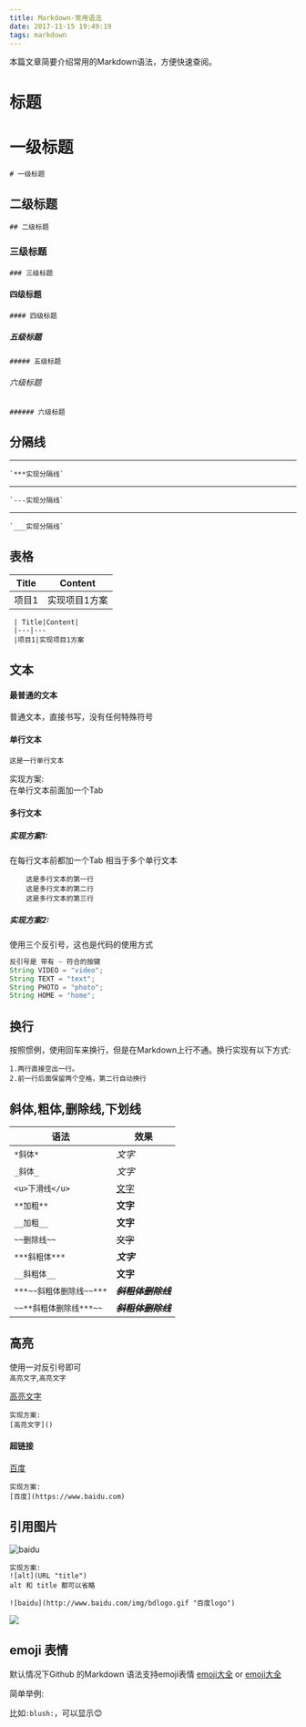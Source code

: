 ```yaml
---
title: Markdown-常用语法
date: 2017-11-15 19:49:19
tags: markdown
---
```

本篇文章简要介绍常用的Markdown语法，方便快速查阅。

标题
=======

# 一级标题
	# 一级标题
## 二级标题
	## 二级标题
### 三级标题
	### 三级标题
#### 四级标题
	#### 四级标题
##### 五级标题
	##### 五级标题
###### 六级标题
	###### 六级标题

分隔线
----------
***
	`***实现分隔线`
---
	`---实现分隔线`
___
	`___实现分隔线`

表格
------------
| Title|Content|
|---|---
|项目1|实现项目1方案

	 | Title|Content|
	 |---|---
	 |项目1|实现项目1方案
文本
--------
#### 最普通的文本
普通文本，直接书写，没有任何特殊符号
#### 单行文本
	这是一行单行文本
实现方案:  
 在单行文本前面加一个Tab

#### 多行文本  
##### 实现方案1:
在每行文本前都加一个Tab 相当于多个单行文本

		这是多行文本的第一行
		这是多行文本的第二行
		这是多行文本的第三行
##### 实现方案2:  
使用三个反引号，这也是代码的使用方式

```java
反引号是 带有 ~ 符合的按键
String VIDEO = "video";
String TEXT = "text";
String PHOTO = "photo";
String HOME = "home";
```

换行
-------
按照惯例，使用回车来换行，但是在Markdown上行不通。换行实现有以下方式:

	1.两行直接空出一行。  
	2.前一行后面保留两个空格，第二行自动换行


斜体,粗体,删除线,下划线
-------
|语法|效果|
|---|---|
|`*斜体*`|*文字*|
|`_斜体_`|_文字_|
|`<u>下滑线</u>`|<u>文字</u>|
|`**加粗**`|**文字**|
|`__加粗__`|__文字__|
|`~~删除线~~`|~~文字~~|
|`***斜粗体***`|***文字***|
|`__斜粗体__`|__文字__|
|`***~~斜粗体删除线~~***`|***~~斜粗体删除线~~***|
|`~~**斜粗体删除线***~~`|***~~斜粗体删除线~~***|

高亮
-------
使用一对反引号即可  
	`高亮文字`,`高亮文字`
	
[高亮文字]()
	
	实现方案:
	[高亮文字]()
	
#### 超链接
[百度](https://www.baidu.com)

	实现方案:
	[百度](https://www.baidu.com)

引用图片
---------
![baidu](http://www.baidu.com/img/bdlogo.gif "百度logo")   
	
	实现方案:
	![alt](URL "title")
	alt 和 title 都可以省略
	
	![baidu](http://www.baidu.com/img/bdlogo.gif "百度logo")
	
![](https://www.google.co.jp/images/branding/googlelogo/2x/googlelogo_color_272x92dp.png)

emoji 表情
-----------
默认情况下Github 的Markdown 语法支持emoji表情
[emoji大全](https://www.webpagefx.com/tools/emoji-cheat-sheet/)
or
[emoji大全](https://github.com/gerenvip/README/blob/master/emoji.md)

简单举例:

比如`:blush:`，可以显示:blush:
